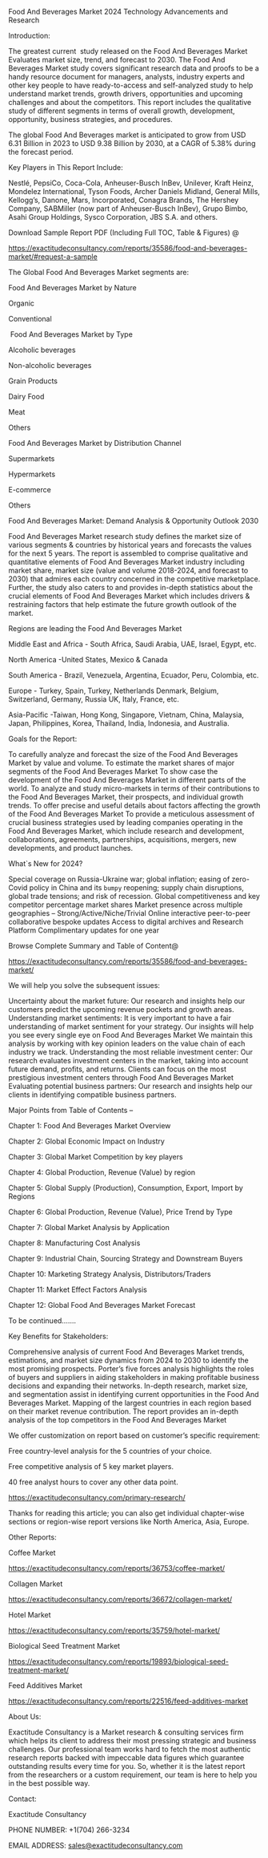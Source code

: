 Food And Beverages Market 2024 Technology Advancements and Research

Introduction:

The greatest current  study released on the Food And Beverages Market Evaluates market size, trend, and forecast to 2030. The Food And Beverages Market study covers significant research data and proofs to be a handy resource document for managers, analysts, industry experts and other key people to have ready-to-access and self-analyzed study to help understand market trends, growth drivers, opportunities and upcoming challenges and about the competitors. This report includes the qualitative study of different segments in terms of overall growth, development, opportunity, business strategies, and procedures.

The global Food And Beverages market is anticipated to grow from USD 6.31 Billion in 2023 to USD 9.38 Billion by 2030, at a CAGR of 5.38% during the forecast period.

Key Players in This Report Include: 

Nestlé, PepsiCo, Coca-Cola, Anheuser-Busch InBev, Unilever, Kraft Heinz, Mondelez International, Tyson Foods, Archer Daniels Midland, General Mills, Kellogg’s, Danone, Mars, Incorporated, Conagra Brands, The Hershey Company, SABMiller (now part of Anheuser-Busch InBev), Grupo Bimbo, Asahi Group Holdings, Sysco Corporation, JBS S.A. and others.

Download Sample Report PDF (Including Full TOC, Table & Figures) @ 

https://exactitudeconsultancy.com/reports/35586/food-and-beverages-market/#request-a-sample

The Global Food And Beverages Market segments are:

Food And Beverages Market by Nature

Organic

Conventional

 Food And Beverages Market by Type

Alcoholic beverages

Non-alcoholic beverages

Grain Products

Dairy Food

Meat

Others

Food And Beverages Market by Distribution Channel

Supermarkets

Hypermarkets

E-commerce

Others

Food And Beverages Market: Demand Analysis & Opportunity Outlook 2030

Food And Beverages Market research study defines the market size of various segments & countries by historical years and forecasts the values for the next 5 years. The report is assembled to comprise qualitative and quantitative elements of Food And Beverages Market industry including market share, market size (value and volume 2018-2024, and forecast to 2030) that admires each country concerned in the competitive marketplace. Further, the study also caters to and provides in-depth statistics about the crucial elements of Food And Beverages Market which includes drivers & restraining factors that help estimate the future growth outlook of the market.

Regions are leading the Food And Beverages Market

Middle East and Africa - South Africa, Saudi Arabia, UAE, Israel, Egypt, etc.

North America -United States, Mexico & Canada

South America - Brazil, Venezuela, Argentina, Ecuador, Peru, Colombia, etc.

Europe - Turkey, Spain, Turkey, Netherlands Denmark, Belgium, Switzerland, Germany, Russia UK, Italy, France, etc.

Asia-Pacific -Taiwan, Hong Kong, Singapore, Vietnam, China, Malaysia, Japan, Philippines, Korea, Thailand, India, Indonesia, and Australia.

Goals for the Report:

To carefully analyze and forecast the size of the Food And Beverages Market by value and volume.
To estimate the market shares of major segments of the Food And Beverages Market
To show case the development of the Food And Beverages Market in different parts of the world.
To analyze and study micro-markets in terms of their contributions to the Food And Beverages Market, their prospects, and individual growth trends.
To offer precise and useful details about factors affecting the growth of the Food And Beverages Market
To provide a meticulous assessment of crucial business strategies used by leading companies operating in the Food And Beverages Market, which include research and development, collaborations, agreements, partnerships, acquisitions, mergers, new developments, and product launches.

What`s New for 2024?

Special coverage on Russia-Ukraine war; global inflation; easing of zero-Covid policy in China and its `bumpy` reopening; supply chain disruptions, global trade tensions; and risk of recession.
Global competitiveness and key competitor percentage market shares
Market presence across multiple geographies – Strong/Active/Niche/Trivial
Online interactive peer-to-peer collaborative bespoke updates
Access to digital archives and Research Platform
Complimentary updates for one year

Browse Complete Summary and Table of Content@ 

https://exactitudeconsultancy.com/reports/35586/food-and-beverages-market/

We will help you solve the subsequent issues:

Uncertainty about the market future: Our research and insights help our customers predict the upcoming revenue pockets and growth areas.
Understanding market sentiments: It is very important to have a fair understanding of market sentiment for your strategy. Our insights will help you see every single eye on Food And Beverages Market We maintain this analysis by working with key opinion leaders on the value chain of each industry we track.
Understanding the most reliable investment center: Our research evaluates investment centers in the market, taking into account future demand, profits, and returns. Clients can focus on the most prestigious investment centers through Food And Beverages Market
Evaluating potential business partners: Our research and insights help our clients in identifying compatible business partners.

Major Points from Table of Contents –

Chapter 1: Food And Beverages Market Overview

Chapter 2: Global Economic Impact on Industry

Chapter 3: Global Market Competition by key players

Chapter 4: Global Production, Revenue (Value) by region

Chapter 5: Global Supply (Production), Consumption, Export, Import by Regions

Chapter 6: Global Production, Revenue (Value), Price Trend by Type

Chapter 7: Global Market Analysis by Application

Chapter 8: Manufacturing Cost Analysis

Chapter 9: Industrial Chain, Sourcing Strategy and Downstream Buyers

Chapter 10: Marketing Strategy Analysis, Distributors/Traders

Chapter 11: Market Effect Factors Analysis

Chapter 12: Global Food And Beverages Market Forecast

To be continued…….

Key Benefits for Stakeholders:

Comprehensive analysis of current Food And Beverages Market trends, estimations, and market size dynamics from 2024 to 2030 to identify the most promising prospects.
Porter’s five forces analysis highlights the roles of buyers and suppliers in aiding stakeholders in making profitable business decisions and expanding their networks.
In-depth research, market size, and segmentation assist in identifying current opportunities in the Food And Beverages Market.
Mapping of the largest countries in each region based on their market revenue contribution.
The report provides an in-depth analysis of the top competitors in the Food And Beverages Market

We offer customization on report based on customer’s specific requirement:

Free country-level analysis for the 5 countries of your choice.

Free competitive analysis of 5 key market players.

40 free analyst hours to cover any other data point.

https://exactitudeconsultancy.com/primary-research/

Thanks for reading this article; you can also get individual chapter-wise sections or region-wise report versions like North America, Asia, Europe.

Other Reports:

Coffee Market

https://exactitudeconsultancy.com/reports/36753/coffee-market/

Collagen Market

https://exactitudeconsultancy.com/reports/36672/collagen-market/

Hotel Market

https://exactitudeconsultancy.com/reports/35759/hotel-market/

Biological Seed Treatment Market

https://exactitudeconsultancy.com/reports/19893/biological-seed-treatment-market/

Feed Additives Market

https://exactitudeconsultancy.com/reports/22516/feed-additives-market

About Us:

Exactitude Consultancy is a Market research & consulting services firm which helps its client to address their most pressing strategic and business challenges. Our professional team works hard to fetch the most authentic research reports backed with impeccable data figures which guarantee outstanding results every time for you. So, whether it is the latest report from the researchers or a custom requirement, our team is here to help you in the best possible way.

Contact: 

Exactitude Consultancy

PHONE NUMBER: +1(704) 266-3234

EMAIL ADDRESS: sales@exactitudeconsultancy.com
